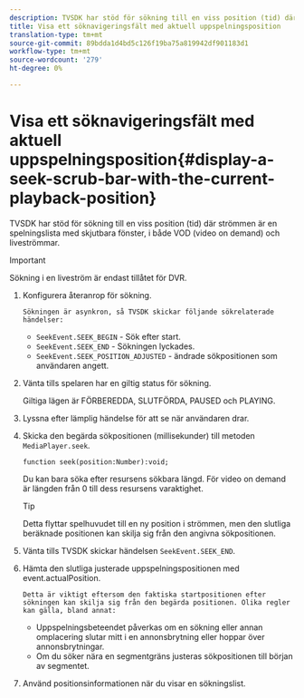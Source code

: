 ```yaml
---
description: TVSDK har stöd för sökning till en viss position (tid) där strömmen är en spelningslista med skjutbara fönster, i både VOD (video on demand) och liveströmmar.
title: Visa ett söknavigeringsfält med aktuell uppspelningsposition
translation-type: tm+mt
source-git-commit: 89bdda1d4bd5c126f19ba75a819942df901183d1
workflow-type: tm+mt
source-wordcount: '279'
ht-degree: 0%

---
```



# Visa ett söknavigeringsfält med aktuell uppspelningsposition{#display-a-seek-scrub-bar-with-the-current-playback-position}

TVSDK har stöd för sökning till en viss position (tid) där strömmen är en spelningslista med skjutbara fönster, i både VOD (video on demand) och liveströmmar.

>[!IMPORTANT]
>
>Sökning i en liveström är endast tillåtet för DVR.

1. Konfigurera återanrop för sökning.

       Sökningen är asynkron, så TVSDK skickar följande sökrelaterade händelser:
   
   * `SeekEvent.SEEK_BEGIN` - Sök efter start.
   * `SeekEvent.SEEK_END` - Sökningen lyckades.
   * `SeekEvent.SEEK_POSITION_ADJUSTED` - ändrade sökpositionen som användaren angett.

1. Vänta tills spelaren har en giltig status för sökning.

   Giltiga lägen är FÖRBEREDDA, SLUTFÖRDA, PAUSED och PLAYING.

1. Lyssna efter lämplig händelse för att se när användaren drar.
1. Skicka den begärda sökpositionen (millisekunder) till metoden `MediaPlayer.seek`.

   ```
   function seek(position:Number):void;
   ```

   Du kan bara söka efter resursens sökbara längd. För video on demand är längden från 0 till dess resursens varaktighet.

   >[!TIP]
   >
   >Detta flyttar spelhuvudet till en ny position i strömmen, men den slutliga beräknade positionen kan skilja sig från den angivna sökpositionen.

1. Vänta tills TVSDK skickar händelsen `SeekEvent.SEEK_END`.
1. Hämta den slutliga justerade uppspelningspositionen med event.actualPosition.

       Detta är viktigt eftersom den faktiska startpositionen efter sökningen kan skilja sig från den begärda positionen. Olika regler kan gälla, bland annat:
   
   * Uppspelningsbeteendet påverkas om en sökning eller annan omplacering slutar mitt i en annonsbrytning eller hoppar över annonsbrytningar.
   * Om du söker nära en segmentgräns justeras sökpositionen till början av segmentet.

1. Använd positionsinformationen när du visar en sökningslist.
